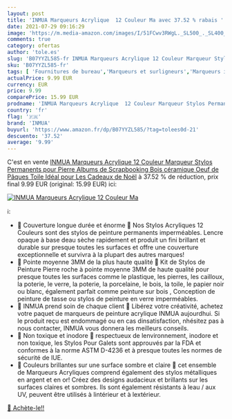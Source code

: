 ```yaml
---
layout: post
title: 'INMUA Marqueurs Acrylique  12 Couleur Ma avec 37.52 % rabais '
date: 2021-07-29 09:16:29
image: 'https://m.media-amazon.com/images/I/51FCwv3RWgL._SL500_._SL400_.jpg'
comments: true
category: ofertas
author: 'tole.es'
slug: 'B07YYZL585-fr INMUA Marqueurs Acrylique 12 Couleur Marqueur Stylos...'
sku: 'B07YYZL585-fr'
tags: [ 'Fournitures de bureau','Marqueurs et surligneurs','Marqueurs indélébiles et stylos-marqueurs','inmua','Écriture', ]
actualPrice: 9.99 EUR
currency: EUR
price: 9.99
comparePrice: 15.99 EUR
prodname: 'INMUA Marqueurs Acrylique  12 Couleur Marqueur Stylos Permanents pour Pierre  Albums de Scrapbooking  Bois  céramique  Oeuf de Pâques  Toile  Idéal pour Les Cadeaux de Noël'
country: 'fr'
flag: '🇫🇷'
brand: 'INMUA'
buyurl: 'https://www.amazon.fr/dp/B07YYZL585/?tag=tolees0d-21'
descuento: '37.52'
average: '9.99'
---
```


C'est en vente [INMUA Marqueurs Acrylique  12 Couleur Marqueur Stylos Permanents pour Pierre  Albums de Scrapbooking  Bois  céramique  Oeuf de Pâques  Toile  Idéal pour Les Cadeaux de Noël](https://www.amazon.fr/dp/B07YYZL585/?tag=tolees0d-21)  à  37.52 % de réduction, prix final  9.99 EUR (original: 15.99 EUR) ici:

[![INMUA Marqueurs Acrylique  12 Couleur Ma](https://m.media-amazon.com/images/I/51FCwv3RWgL._SL500_._SL400_.jpg)](https://www.amazon.fr/dp/B07YYZL585/?tag=tolees0d-21)

ℹ️:

- 🎨 Couverture longue durée et énorme 🎨 Nos Stylos Acryliques 12 Couleurs sont des stylos de peinture permanents imperméables. Lencre opaque à base deau sèche rapidement et produit un fini brillant et durable sur presque toutes les surfaces et offre une couverture exceptionnelle et survivra à la plupart des autres marques!
- 🎨 Pointe moyenne 3MM de la plus haute qualité 🎨 Kit de Stylos de Peinture Pierre roche à pointe moyenne 3MM de haute qualité pour presque toutes les surfaces comme le plastique, les pierres, les cailloux, la poterie, le verre, la poterie, la porcelaine, le bois, la toile, le papier noir ou blanc, également parfait comme peinture sur bois , Conception de peinture de tasse ou stylos de peinture en verre imperméables.
- 🎁 INMUA prend soin de chaque client 🎁 Libérez votre créativité, achetez votre paquet de marqueurs de peinture acrylique INMUA aujourdhui. Si le produit reçu est endommagé ou en cas dinsatisfaction, nhésitez pas à nous contacter, INMUA vous donnera les meilleurs conseils.
- 🎨 Non toxique et inodore 🎨 respectueux de lenvironnement, inodore et non toxique, les Stylos Pour Galets sont approuvés par la FDA et conformes à la norme ASTM D-4236 et à presque toutes les normes de sécurité de lUE.
- 🎨 Couleurs brillantes sur une surface sombre et claire 🎨 cet ensemble de Marqueurs Acryliques comprend également des stylos métalliques en argent et en or! Créez des designs audacieux et brillants sur les surfaces claires et sombres. Ils sont également résistants à leau / aux UV, peuvent être utilisés à lintérieur et à lextérieur.

[🛒 Achète-le!!](https://www.amazon.fr/dp/B07YYZL585/?tag=tolees0d-21)
